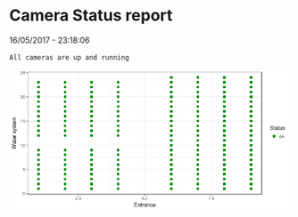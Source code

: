 Camera Status report
================
16/05/2017 - 23:18:06

    All cameras are up and running

![](camreport_files/figure-markdown_github/unnamed-chunk-2-1.png)
